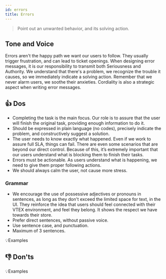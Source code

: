 ```yaml
---
id: errors
title: Errors
---
```


> Point out an unwanted behavior, and its solving action.   

## Tone and Voice

Errors aren't the happy path we want our users to follow. They usually trigger frustration, and can lead to ticket openings. When designing error messages, it is our responsibility to transmit both Seriousness and Authority. We understand that there's a problem, we recognize the trouble it causes, so we immediately indicate a solving action. Remember that we never alarm users, we soothe their anxieties. Cordiality is also a strategic aspect when writing error messages.   


## 👍 Dos

- Completing the task is the main focus. Our role is to assure that the user will finish the original task, providing enough information to do it.    
- Should be expressed in plain language (no codes), precisely indicate the problem, and constructively suggest a solution.    
- The user needs to know exactly what happened. Even if we work to assure full SLA, things can fail. There are even some scenarios that are beyond our direct control. Because of this, it’s extremely important that our users understand what is blocking them to finish their tasks.    
- Errors must be actionable. As users understand what is happening, we need to give them proper following actions.    
- We should always calm the user, not cause more stress.     

### Grammar

- We encourage the use of possessive adjectives or pronouns in sentences, as long as they don't exceed the limited space for text, in the UI. They reinforce the idea that users should feel connected with their VTEX environment, and feel they belong. It shows the respect we have towards their store.
- Prefer direct sentences, without passive voice.
- Use sentence case, and punctuation.
- Maximum of 3 sentences. 

💡Examples


## 👎 Don'ts


💡Examples
